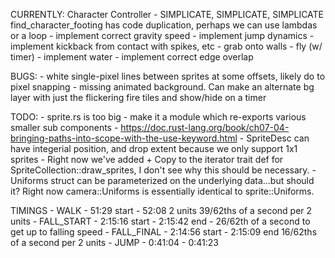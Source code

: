 CURRENTLY:
    Character Controller
        - SIMPLICATE, SIMPLICATE, SIMPLICATE
            find_character_footing has code duplication, perhaps we can use lambdas or a loop
        - implement correct gravity speed
        - implement jump dynamics
        - implement kickback from contact with spikes, etc
        - grab onto walls
        - fly (w/ timer)
        - implement water
        - implement correct edge overlap


BUGS:
    - white single-pixel lines between sprites at some offsets, likely do to pixel snapping
    - missing animated background. Can make an alternate bg layer with just the flickering fire tiles and show/hide on a timer

TODO:
    - sprite.rs is too big - make it a module which re-exports various smaller sub components
        - https://doc.rust-lang.org/book/ch07-04-bringing-paths-into-scope-with-the-use-keyword.html
    - SpriteDesc can have integerial position, and drop extent because we only support 1x1 sprites
    - Right now we've added + Copy to the iterator trait def for SpriteCollection::draw_sprites, I don't see why this should be necessary.
    - Uniforms struct can be parameterized on the underlying data...but should it? Right now camera::Uniforms is essentially identical to sprite::Uniforms.

TIMINGS
    - WALK
        - 51:29 start
        - 52:08 2 units
        39/62ths of a second per 2 units
    - FALL_START
        - 2:15:16 start
        - 2:15:42 end
        - 26/62th of a second to get up to falling speed
    - FALL_FINAL
        - 2:14:56 start
        - 2:15:09 end
        16/62ths of a second per 2 units
    - JUMP
        - 0:41:04
        - 0:41:23